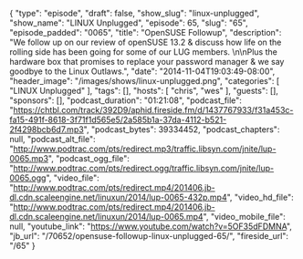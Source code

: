 {
  "type": "episode",
  "draft": false,
  "show_slug": "linux-unplugged",
  "show_name": "LINUX Unplugged",
  "episode": 65,
  "slug": "65",
  "episode_padded": "0065",
  "title": "OpenSUSE Followup",
  "description": "We follow up on our review of openSUSE 13.2 & discuss how life on the rolling side has been going for some of our LUG members. \n\nPlus the hardware box that promises to replace your password manager & we say goodbye to the Linux Outlaws.",
  "date": "2014-11-04T19:03:49-08:00",
  "header_image": "/images/shows/linux-unplugged.png",
  "categories": [
    "LINUX Unplugged"
  ],
  "tags": [],
  "hosts": [
    "chris",
    "wes"
  ],
  "guests": [],
  "sponsors": [],
  "podcast_duration": "01:21:08",
  "podcast_file": "https://chtbl.com/track/392D9/aphid.fireside.fm/d/1437767933/f31a453c-fa15-491f-8618-3f71f1d565e5/2a585b1a-37da-4112-b521-2f4298bcb6d7.mp3",
  "podcast_bytes": 39334452,
  "podcast_chapters": null,
  "podcast_alt_file": "http://www.podtrac.com/pts/redirect.mp3/traffic.libsyn.com/jnite/lup-0065.mp3",
  "podcast_ogg_file": "http://www.podtrac.com/pts/redirect.ogg/traffic.libsyn.com/jnite/lup-0065.ogg",
  "video_file": "http://www.podtrac.com/pts/redirect.mp4/201406.jb-dl.cdn.scaleengine.net/linuxun/2014/lup-0065-432p.mp4",
  "video_hd_file": "http://www.podtrac.com/pts/redirect.mp4/201406.jb-dl.cdn.scaleengine.net/linuxun/2014/lup-0065.mp4",
  "video_mobile_file": null,
  "youtube_link": "https://www.youtube.com/watch?v=5OF35dFDMNA",
  "jb_url": "/70652/opensuse-followup-linux-unplugged-65/",
  "fireside_url": "/65"
}

